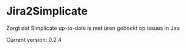 # Jira2Simplicate

Zorgt dat Simplicate up-to-date is met uren geboekt op issues in Jira

Current version: 0.2.4
